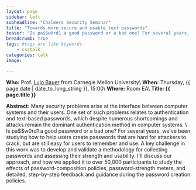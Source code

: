 ```yaml
---
layout: page
sidebar: left
subheadline: "Chalmers Security Seminar"
title: "Towards more secure and usable text passwords"
teaser: "Is pa$$w0rd1 a good password or a bad one? For several years, we've been studying how to help users create passwords that are hard for attackers to crack, but are still easy for users to remember and use."
breadcrumb: true
tags: #tags are like keywords
    - csstalk
categories: talk
image:

---
```

**Who:** Prof. [Lujo Bauer](http://www.ece.cmu.edu/~lbauer/bio.html) from Carnegie Mellon University\\
**When:**  Thursday, {{ page.date | date_to_long_string }}, 15:00\\
**Where:** Room EA\\
**Title: {{ page.title }}**


**Abstract:**
Many security problems arise at the interface between computer systems and their users. One set of such problems relates to authentication and text-based passwords, which despite numerous shortcomings and attacks remain the dominant authentication method in computer systems.
\\
Is pa$$w0rd1 a good password or a bad one? For several years, we've been studying how to help users create passwords that are hard for attackers to crack, but are still easy for users to remember and use. A key challenge in this work was to develop and validate a methodology for collecting passwords and assessing their strength and usability. I'll discuss our approach, and how we applied it to over 50,000 participants to study the effects of password-composition policies, password-strength meters, and detailed, step-by-step feedback and guidance during the password creation policies.
